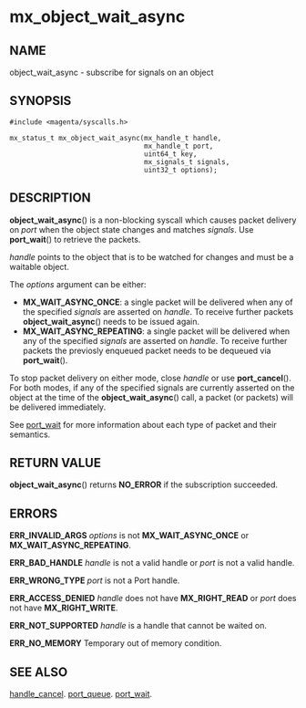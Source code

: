 # mx_object_wait_async

## NAME

object_wait_async - subscribe for signals on an object

## SYNOPSIS

```
#include <magenta/syscalls.h>

mx_status_t mx_object_wait_async(mx_handle_t handle,
                                 mx_handle_t port,
                                 uint64_t key,
                                 mx_signals_t signals,
                                 uint32_t options);
```

## DESCRIPTION

**object_wait_async**() is a non-blocking syscall which causes packet
delivery on *port* when the object state changes and matches *signals*. Use **port_wait**() to
retrieve the packets.

*handle* points to the object that is to be watched for changes and must be a waitable object.

The *options* argument can be either:
+ **MX_WAIT_ASYNC_ONCE**: a single packet will be delivered when any of the specified *signals*
    are asserted on *handle*. To receive further packets **object_wait_async**() needs to be
    issued again.
+ **MX_WAIT_ASYNC_REPEATING**: a single packet will be delivered when any of the
    specified *signals* are asserted on *handle*. To receive further packets the previosly
    enqueued packet needs to be dequeued via **port_wait**().

To stop packet delivery on either mode, close *handle* or use **port_cancel**(). For both
modes, if any of the specified signals are currently asserted on the object at the time of
the **object_wait_async**() call, a packet (or packets) will be delivered immediately.

See [port_wait](port_wait.md) for more information about each type
of packet and their semantics.

## RETURN VALUE

**object_wait_async**() returns **NO_ERROR** if the subscription succeeded.

## ERRORS

**ERR_INVALID_ARGS**  *options* is not **MX_WAIT_ASYNC_ONCE** or **MX_WAIT_ASYNC_REPEATING**.

**ERR_BAD_HANDLE**  *handle* is not a valid handle or *port* is not a valid handle.

**ERR_WRONG_TYPE**  *port* is not a Port handle.

**ERR_ACCESS_DENIED**  *handle* does not have **MX_RIGHT_READ** or *port*
does not have **MX_RIGHT_WRITE**.

**ERR_NOT_SUPPORTED**  *handle* is a handle that cannot be waited on.

**ERR_NO_MEMORY**  Temporary out of memory condition.

## SEE ALSO

[handle_cancel](handle_cancel.md).
[port_queue](port_queue.md).
[port_wait](port_wait2.md).
